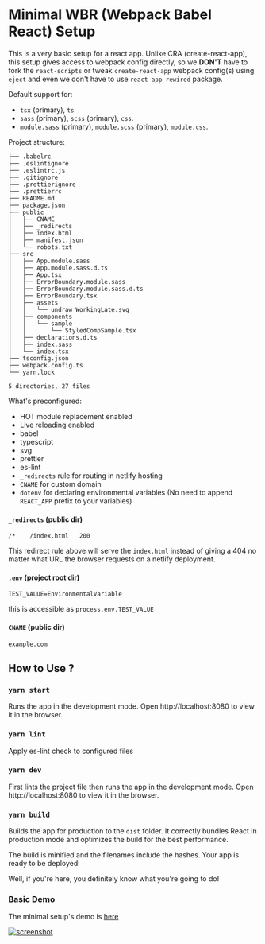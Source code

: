 <!--
Author: chankruze (chankruze@geekofia.in)
Created: Tue Nov 24 2020 10:53:42 GMT+0530 (India Standard Time)

Copyright (c) Geekofia 2020 and beyond
-->

# Minimal WBR (Webpack Babel React) Setup

This is a very basic setup for a react app. Unlike CRA (create-react-app), this setup gives access to webpack config directly, so we **DON'T** have to fork the `react-scripts` or tweak `create-react-app` webpack config(s) using `eject` and even we don't have to use `react-app-rewired` package.

Default support for:

- `tsx` (primary), `ts`
- `sass` (primary), `scss` (primary), `css`.
- `module.sass` (primary), `module.scss` (primary), `module.css`.

Project structure:

```
├── .babelrc
├── .eslintignore
├── .eslintrc.js
├── .gitignore
├── .prettierignore
├── .prettierrc
├── README.md
├── package.json
├── public
│   ├── CNAME
│   ├── _redirects
│   ├── index.html
│   ├── manifest.json
│   └── robots.txt
├── src
│   ├── App.module.sass
│   ├── App.module.sass.d.ts
│   ├── App.tsx
│   ├── ErrorBoundary.module.sass
│   ├── ErrorBoundary.module.sass.d.ts
│   ├── ErrorBoundary.tsx
│   ├── assets
│   │   └── undraw_WorkingLate.svg
│   ├── components
│   │   └── sample
│   │       └── StyledCompSample.tsx
│   ├── declarations.d.ts
│   ├── index.sass
│   └── index.tsx
├── tsconfig.json
├── webpack.config.ts
└── yarn.lock

5 directories, 27 files
```

What's preconfigured:

- HOT module replacement enabled
- Live reloading enabled
- babel
- typescript
- svg
- prettier
- es-lint
- `_redirects` rule for routing in netlify hosting
- `CNAME` for custom domain
- `dotenv` for declaring environmental variables (No need to append `REACT_APP` prefix to your variables)

#### `_redirects` (public dir)

```
/*    /index.html   200
```

This redirect rule above will serve the `index.html` instead of giving a 404 no matter what URL the browser requests on a netlify deployment.

#### `.env` (project root dir)

```
TEST_VALUE=EnvironmentalVariable
```

this is accessible as `process.env.TEST_VALUE`

#### `CNAME` (public dir)

```
example.com
```

## How to Use ?

### `yarn start`

Runs the app in the development mode.
Open http://localhost:8080 to view it in the browser.

### `yarn lint`

Apply es-lint check to configured files

### `yarn dev`

First lints the project file then runs the app in the development mode.
Open http://localhost:8080 to view it in the browser.

### `yarn build`

Builds the app for production to the `dist` folder.
It correctly bundles React in production mode and optimizes the build for the best performance.

The build is minified and the filenames include the hashes.
Your app is ready to be deployed!

Well, if you're here, you definitely know what you're going to do!

### Basic Demo

The minimal setup's demo is [here](https://mwbr.netlify.app/)

[![screenshot](https://res.cloudinary.com/chankruze/image/upload/v1633516776/github/Chankruze-s-Minimal-WBR-Setup.png)](https://mwbr.netlify.app/)
